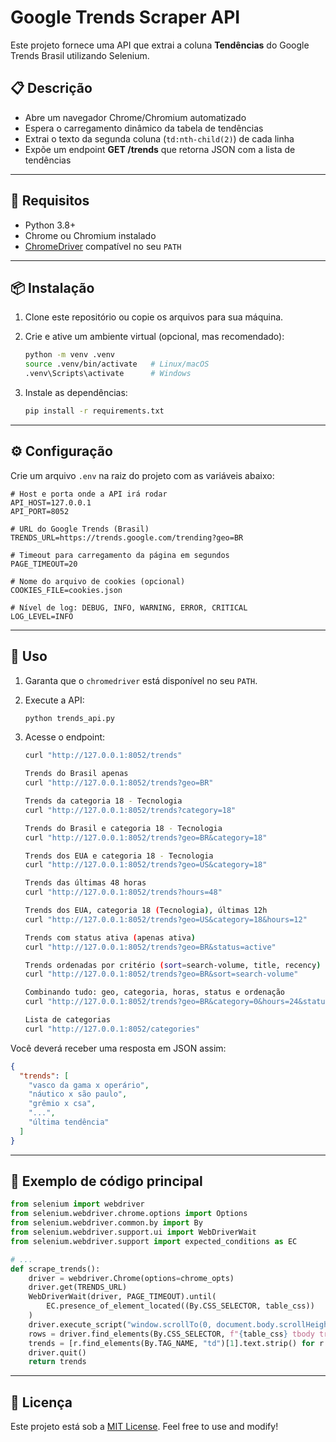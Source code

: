 # Google Trends Scraper API

Este projeto fornece uma API que extrai a coluna **Tendências** do Google Trends Brasil utilizando Selenium.

## 📋 Descrição

- Abre um navegador Chrome/Chromium automatizado
- Espera o carregamento dinâmico da tabela de tendências
- Extrai o texto da segunda coluna (`td:nth-child(2)`) de cada linha
- Expõe um endpoint **GET /trends** que retorna JSON com a lista de tendências

---

## 🔧 Requisitos

- Python 3.8+
- Chrome ou Chromium instalado
- [ChromeDriver](https://sites.google.com/chromium.org/driver/) compatível no seu `PATH`

---

## 📦 Instalação

1. Clone este repositório ou copie os arquivos para sua máquina.
2. Crie e ative um ambiente virtual (opcional, mas recomendado):

   ```bash
   python -m venv .venv
   source .venv/bin/activate   # Linux/macOS
   .venv\Scripts\activate      # Windows
   ```

3. Instale as dependências:

   ```bash
   pip install -r requirements.txt
   ```

---

## ⚙️ Configuração

Crie um arquivo `.env` na raiz do projeto com as variáveis abaixo:

```env
# Host e porta onde a API irá rodar
API_HOST=127.0.0.1
API_PORT=8052

# URL do Google Trends (Brasil)
TRENDS_URL=https://trends.google.com/trending?geo=BR

# Timeout para carregamento da página em segundos
PAGE_TIMEOUT=20

# Nome do arquivo de cookies (opcional)
COOKIES_FILE=cookies.json

# Nível de log: DEBUG, INFO, WARNING, ERROR, CRITICAL
LOG_LEVEL=INFO
```

---

## 🚀 Uso

1. Garanta que o `chromedriver` está disponível no seu `PATH`.
2. Execute a API:

   ```bash
   python trends_api.py
   ```

3. Acesse o endpoint:

   ```bash
   curl "http://127.0.0.1:8052/trends"
   
   Trends do Brasil apenas
   curl "http://127.0.0.1:8052/trends?geo=BR"
   
   Trends da categoria 18 - Tecnologia
   curl "http://127.0.0.1:8052/trends?category=18"

   Trends do Brasil e categoria 18 - Tecnologia
   curl "http://127.0.0.1:8052/trends?geo=BR&category=18"
   
   Trends dos EUA e categoria 18 - Tecnologia
   curl "http://127.0.0.1:8052/trends?geo=US&category=18"

   Trends das últimas 48 horas
   curl "http://127.0.0.1:8052/trends?hours=48"

   Trends dos EUA, categoria 18 (Tecnologia), últimas 12h
   curl "http://127.0.0.1:8052/trends?geo=US&category=18&hours=12"

   Trends com status ativa (apenas ativa)
   curl "http://127.0.0.1:8052/trends?geo=BR&status=active"

   Trends ordenadas por critério (sort=search-volume, title, recency)
   curl "http://127.0.0.1:8052/trends?geo=BR&sort=search-volume"

   Combinando tudo: geo, categoria, horas, status e ordenação
   curl "http://127.0.0.1:8052/trends?geo=BR&category=0&hours=24&status=active&sort=title"
   
   Lista de categorias
   curl "http://127.0.0.1:8052/categories"
   ```

Você deverá receber uma resposta em JSON assim:

```json
{
  "trends": [
    "vasco da gama x operário",
    "náutico x são paulo",
    "grêmio x csa",
    "...",
    "última tendência"
  ]
}
```

---

## 📝 Exemplo de código principal

```python
from selenium import webdriver
from selenium.webdriver.chrome.options import Options
from selenium.webdriver.common.by import By
from selenium.webdriver.support.ui import WebDriverWait
from selenium.webdriver.support import expected_conditions as EC

# ...
def scrape_trends():
    driver = webdriver.Chrome(options=chrome_opts)
    driver.get(TRENDS_URL)
    WebDriverWait(driver, PAGE_TIMEOUT).until(
        EC.presence_of_element_located((By.CSS_SELECTOR, table_css))
    )
    driver.execute_script("window.scrollTo(0, document.body.scrollHeight);")
    rows = driver.find_elements(By.CSS_SELECTOR, f"{table_css} tbody tr")
    trends = [r.find_elements(By.TAG_NAME, "td")[1].text.strip() for r in rows]
    driver.quit()
    return trends
```

---

## 📄 Licença

Este projeto está sob a [MIT License](LICENSE). Feel free to use and modify!

```

```

```

```
